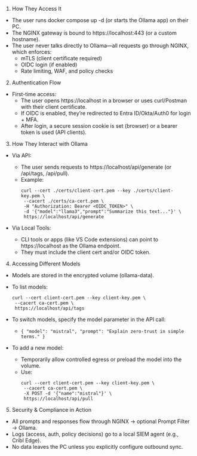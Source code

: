 1. How They Access It
- The user runs docker compose up -d (or starts the Ollama app) on their PC.
- The NGINX gateway is bound to https://localhost:443 (or a custom hostname).
- The user never talks directly to Ollama—all requests go through NGINX, which enforces:
  - mTLS (client certificate required)
  - OIDC login (if enabled)
  - Rate limiting, WAF, and policy checks

2. Authentication Flow
- First-time access:
  - The user opens https://localhost in a browser or uses curl/Postman with their client certificate.
  - If OIDC is enabled, they’re redirected to Entra ID/Okta/Auth0 for login + MFA.
  - After login, a secure session cookie is set (browser) or a bearer token is used (API clients).

3. How They Interact with Ollama
- Via API:
  - The user sends requests to https://localhost/api/generate (or /api/tags, /api/pull).
  - Example:
    ```
    curl --cert ./certs/client-cert.pem --key ./certs/client-key.pem \
     --cacert ./certs/ca-cert.pem \
     -H "Authorization: Bearer <OIDC_TOKEN>" \
     -d '{"model":"llama3","prompt":"Summarize this text..."}' \
     https://localhost/api/generate
    ```

- Via Local Tools:
  - CLI tools or apps (like VS Code extensions) can point to https://localhost as the Ollama endpoint.
  - They must include the client cert and/or OIDC token.

4. Accessing Different Models
- Models are stored in the encrypted volume (ollama-data).
- To list models:
    ```
    curl --cert client-cert.pem --key client-key.pem \
     --cacert ca-cert.pem \
     https://localhost/api/tags
    ``` 

- To switch models, specify the model parameter in the API call:
  - ```
    { "model": "mistral", "prompt": "Explain zero-trust in simple terms." }
    ``` 

- To add a new model:
  - Temporarily allow controlled egress or preload the model into the volume.
  - Use:
    ```
    curl --cert client-cert.pem --key client-key.pem \
     --cacert ca-cert.pem \
     -X POST -d '{"name":"mistral"}' \
     https://localhost/api/pull
    ```

5. Security & Compliance in Action
- All prompts and responses flow through NGINX → optional Prompt Filter → Ollama.
- Logs (access, auth, policy decisions) go to a local SIEM agent (e.g., Cribl Edge).
- No data leaves the PC unless you explicitly configure outbound sync.
